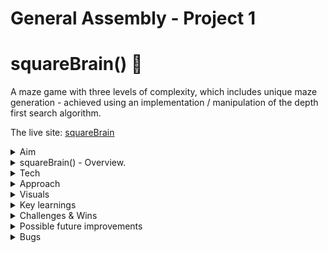# General Assembly - Project 1
# squareBrain() :robot:

A maze game with three levels of complexity, which includes unique maze generation - achieved using an implementation / manipulation of the depth first search algorithm.

The live site: [squareBrain](arthur-ruxton.github.io/Maze-Game)

<details>
  <summary>Aim</summary>
  <ul>
    <li>In one week, build a grid-based game using HTML, CSS and JavaScript.</li>
    <li>Use CSS grid or for an added creative challenge, use HTML Canvas.</li>
    <li>It can be a direct clone of, or inspired by, an existing game.</li>
    <li>The game should include logic for losing and winning.</li>
    <li>The game result should be displayed.</li>
  </ul>
</details>

<details>
 <summary>squareBrain() - Overview.</summary>
  <ul>
    <li>
      Press start and an animated, somewhat randomized, <em>maze-generation</em> will begin, triggering a timer. Closely observing the <em>animated path-finder algorithm</em> may help you solve the puzzle. 
    </li>
    <li>
      squareBrain() has <em>three levels of complexity.</em> Navigate through all three mazes to complete the game.
    </li>
    <li>
      <em>Collect golden nugs</em> to increase your score as you go, they’re rarer and more valuable on harder levels.
    </li>
    <li>
      <em>If time runs out</em>, it’s game over. 
    </li>
    <li>
      There are 'specialCells'. The program removes all walls of any specialCell as well as any wall touching it. This is done to ensure <em>multiple potential</em> routes, through each maze. 
    </li>
  </ul>
</details>

<details>
  <summary>Tech</summary>
    <ul>
      <li>
        <details>
          <summary>HTML - 8.1% :</summary>
          <ul>
            <li>div containing logo, start-button & time-bar. (should have been header in retrospect)</li>
            <li>div containing HTML canvas element, onto which the game is drawn with J.S logic.</li>
            <li>div containing end-game results - win / loss & score </li>
          </ul>
        </details>
      </li>
      <li>
        <details>
          <summary>CSS - 11.4% :</summary>
          <ul>
            <li>Positioning, fonts & colouring.</li>
            <li>Time bar which decreases as time runs out and turns red to warn you at 30% </li>
          </ul>
        </details>
      </li>
      <li>
        <details>
          <summary>JavaScript - 80.5% :</summary>
          <ul>
            <li>
               <details>
                  <summary>App.js - controls game-play :</summary>
                  <ul>
                    <li>Controls the time element of the game.</li>
                    <li>The spec for different levels of complexity.</li>
                    <li>The Keyboard event listeners for player movement & level completion.</li>
                    <li>Logic for collecting gold coins.</li>
                    <li>Displaying the end-game results (involves clearing the canvas and removing event listeners.)</li>
                  </ul>
                </details>
            </li>
            <li>
              <details>
                <summary>Maze-gen.js - controls maze generation :</summary>
                <ul>
                  <li>Depth-first-search algorithm implementation.</li>
                  <li>Animated drawing of a randomised maze every time it’s executed.</li>
                  <li>
                    Creates ‘special cells’ and removes all of their walls as it draws the cells - this logic ensures there are multiple potential routes through                       each maze.
                  </li>
                  <li>
                    Creates ‘Value cells’ and draws gold coins into them, the size of the coin is based on the size of the cell which is determined by the number                       of rows and columns in the current grid - this varies depending on the level you are on.
                  </li>
                  <li>‘Current cell’ - this cell is highlighted which helps to visualise the process of the depth-first search and also represents the player.</li>
                  <li>‘Finish Line’ - this cell is also highlighted with a different colour to indicate the finish line. </li>
                </ul>
              </details>
            </li>
          </ul>
        </details>
      </li>
    </ul>
</details>

<details>
  <summary>Approach</summary>
  <ul>
    <li>
      <details>
        <summary>Beginning - planning :</summary>
        <p>
          My understanding of CSS grid and HTML Canvas was weak. I knew I wanted to create a maze based game. After some research, the prevailing established                 system I found for randomly generating mazes was to implement a depth first search algorithm. I watched some videos in which people used different                 technologies to do so but none of them were relevant to my knowledge of JavaScript and the task at hand. 
        </p>
        <p>
          Eventually I came across a video in which a programmer translates a python3 implementation into a JavaScript implementation - I decided to follow along.           It took me until 3am to understand and write this implementation correctly.
        </p>
      </details>
    </li>
    <li>
      <details>
        <summary>Middle - bulk of the project :</summary>
        <p>Afew problems emerged at this point, I had my work cut out:</p>
        <ul>
          <li>
            The depth first search implementation only creates one single route through each maze. To make game play more interesting I would have to alter the                 system to remove extra cell walls - without breaking the algorithm. <em>This turned out to be difficult, the algorithm (and obviously the animation)               broke on multiple attempts. I was worried it wouldn’t be possible.</em>
            <img src=https://user-images.githubusercontent.com/89402596/149155026-a620a5c4-c875-4d56-b45b-87035bf49d5a.png />
          </li>
          <li>
            I wanted three levels of complexity to the game - so I would have to re-trigger the process at a given moment (completion of a level) 
            The process would have to be different for each level (the maze should get more complex)
            <img src=https://user-images.githubusercontent.com/89402596/149156197-c8cd614f-3212-49e6-881c-7f64215d3b27.png />
          </li>
          <li>
            To have a points system - I would have to introduce value cells into the algorithm so that as the maze was being drawn onto the canvas, ‘gold coins’               would be added into some cells.
            There would have to be more value cells on levels with more rows and columns. Cells would be smaller on levels with more rows and columns, so the size             of the coins would have to be derived from the size of the cells containing them.
            <em>again this was much harder than expected, some of my attempts broke the algorithm and the animation of the maze-generation would stop half way                 through the process</em>
          </li>
          <li>
            There should be a time element so that a player loses the game if they fail to complete all of the levels.
          </li>
        </ul> 
      </details>
    </li>
    <li>
      <details>
        <summary>End - polishing & testing :</summary>
        <p>Once I had ticked the boxes from step 2 there were other features I wanted to include;</p>
        <ul>
          <li>Sound - I succeeded in doing this before my presentation but failed to get that version pushed to github in time.</li>
          <li>Animated time bar to show the user how much they had left.</li>
          <li>Display results.</li>
          <li>Write some css that would make the whole thing look nicer.</li>
        </ul>
      </details>
    </li>
  </ul> 
</details>

<details>
  <summary>Visuals</summary>
  <p>On page load:</p>
  <img src=https://user-images.githubusercontent.com/89402596/148796281-52e9e273-9dd9-4505-b7b9-66143d8ec623.png />
  
  <p>Maze generation taking place (tiggered when user presses play):</p>
  <img src=https://user-images.githubusercontent.com/89402596/148796755-e09a2dc9-b7bb-4618-8e6d-f58858ff2fcf.png />
  
  <p>Harder level:</p>
  <img src=https://user-images.githubusercontent.com/89402596/148796857-6a99c168-1eb3-41a5-beae-f466729b0a76.png />
  
  <p>Game over:</p>
  <img src=https://user-images.githubusercontent.com/89402596/148796975-4aa20c91-6fba-42b7-a07d-af526f1176da.png />
  
  <p>Game complete:</p>
  <img src=https://user-images.githubusercontent.com/89402596/148797082-ad5208c2-f15f-4179-93f5-6c2078aa3103.png />
</details>

<details>
  <summary>Key learnings</summary>
  <ul>
    <li>
      Identify a relevant existing system for accomplishing a complex task - study it as you implement it - achieve a different goal by creatively adapting the           system.
    </li>
    <li>Depth first search algorithm.</li>
    <li>Event Listeners.</li>
    <li>Timeouts.</li>
    <li>HTML Canvas.</li>
    <li>Flexbox</li>
    <li>General planning techniques for code based projects</li>
  </ul>
</details>

<details>
  <summary>Challenges & Wins</summary>
  <ul>
    <li>
      Time management - packing as many features in as possible but making sure they all work effectively, removing the ones I couldn’t polish before deadline.         </li>
    <li>
      Adapting an existing implementation of a complex algorithm without breaking it (Introducing extra layers of complexity)
      <ul>
        <li>Ensuring there are multiple routes through the maze instead of just one.</li>
        <li>The inclusion of ‘value cells’ which have coins in them</li>
        <li>
          Basing the size of the coins on the size of cells (which changes depending on the number of rows and columns on the level being played) and keeping the           coins centered within the cells.
        </li>
      </ul>
      <img src=https://user-images.githubusercontent.com/89402596/149155437-0e59a997-0b21-4291-8515-1b4e0c8e55e9.png />
    </li>
  </ul>
</details>

<details>
  <summary>Possible future improvements</summary>
  <ul>
    <li>Make code ‘DRY’</li>
    <li>Replay button</li>
    <li>Randomise coin placement</li>
    <li>Sound effects</li>
    <li>Responsive design (screen-size compatibility & maybe even touch screen)</li>
    <li>Local storage to store high-score</li>
    <li>Difficulty settings (reduce time limit)</li>
    <li>Translate into React.js - I’m certain this would present interesting challenges - (the maze generation in particular)</li>
  </ul>
</details>

<details>
  <summary>Bugs</summary>
  <p>
    If time runs out part way through the maze generation process of the second or third level, the process continues but the game over screen is displayed too -       the game is not ended properly.
  </p>
  <p>
     I had to find work-arounds which were suboptimal in my opinion.  E.g. The value cells on each level are in fixed positions - when I randomised it, I broke the      maze-generation and never discovered why.
  </p>
  <p>
    You have to move through the square-brain maze collecting tokens (which are worth more on higher levels) - if you reach the finish line and press enter, a maze     of greater complexity will be generated. You have a time limit to complete three levels, if time runs out, you lose. There are always multiple routes through       every maze, which was a difficult effect to create but I did accomplish that in time for my presentation. 
  </p>
</details>
